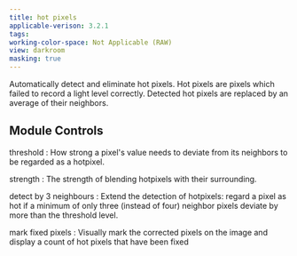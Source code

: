```yaml
---
title: hot pixels
applicable-verison: 3.2.1
tags: 
working-color-space: Not Applicable (RAW) 
view: darkroom
masking: true
---
```


Automatically detect and eliminate hot pixels. Hot pixels are pixels which failed to record a light level correctly. Detected hot pixels are replaced by an average of their neighbors.

## Module Controls

threshold
: How strong a pixel's value needs to deviate from its neighbors to be regarded as a hotpixel.

strength
: The strength of blending hotpixels with their surrounding.

detect by 3 neighbours
: Extend the detection of hotpixels: regard a pixel as hot if a minimum of only three (instead of four) neighbor pixels deviate by more than the threshold level.

mark fixed pixels
: Visually mark the corrected pixels on the image and display a count of hot pixels that have been fixed